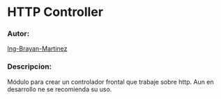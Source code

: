 # HTTP Controller

### Autor:

[Ing-Brayan-Martinez](https://github.com/Ing-Brayan-Martinez)

### Descripcion:

Módulo para crear un controlador frontal que trabaje sobre http. Aun en desarrollo ne se recomienda su uso.
